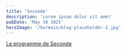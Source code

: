 ```yaml
---
title: 'Seconde'
description: 'Lorem ipsum dolor sit amet'
pubDate: 'May 30 2025'
heroImage: '/Germain/blog-placeholder-2.jpg'
---
```


<div class="chapitre">
  <div class="titre">
    <a href="/Germain/Seconde/Programme_S">Le programme de Seconde</a>
  </div>
</div>